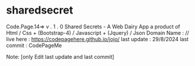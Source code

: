 # sharedsecret
Code.Page.14=> v . 1 . 0
Shared Secrets - A Web Dairy App
a product of Html / Css + (Bootstrap-4) / Javascript + (Jquery) / Json
Domain Name : //
live here : https://codepagehere.github.io/jojo/
last update : 29/8/2024
last commit : CodePageMe

Note: [only Edit last update and last commit]
